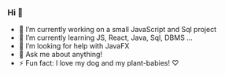 ### Hi 👋

- 🚀 I’m currently working on a small JavaScript and Sql project
- 🌱 I’m currently learning JS, React, Java, Sql, DBMS ... 
- 🤔 I’m looking for help with JavaFX
- 💬 Ask me about anything! 
- ⚡ Fun fact: I love my dog and my plant-babies! ♡

<!--
**sirin-koca/sirin-koca** is a ✨ _special_ ✨ repository because its `README.md` (this file) appears on your GitHub profile.

Here are some ideas to get you started:

- 🔭 I’m currently working on a small JavaScript and SQL project
- 🌱 I’m currently learning JS, SQL, NoSQL, DBMS, OOP-
- 🤔 I’m looking for help with JavaFX
- 💬 Ask me about anything
- ⚡ Fun fact: I adore my dog! :D
-->

